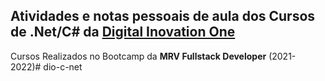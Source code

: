 ## Atividades e notas pessoais de aula dos Cursos de .Net/C# da [Digital Inovation One](https://www.dio.me)
Cursos Realizados no Bootcamp da **MRV Fullstack Developer** (2021-2022)# dio-c-net
